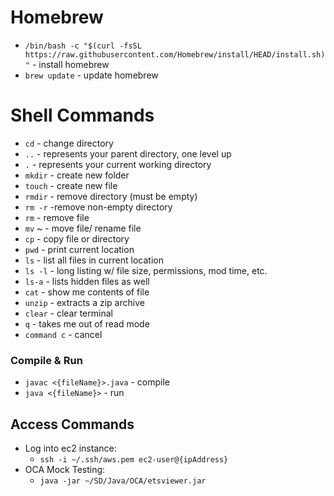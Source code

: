 # Homebrew

* ```/bin/bash -c "$(curl -fsSL https://raw.githubusercontent.com/Homebrew/install/HEAD/install.sh)"``` - install homebrew
* ```brew update``` - update homebrew


# Shell Commands

* ```cd``` - change directory
* ```..``` - represents your parent directory, one level up
* ```.``` - represents your current working directory
* ```mkdir``` - create new folder
* ```touch``` - create new file
* ```rmdir``` - remove directory (must be empty)
* ```rm -r``` -remove non-empty directory
* ```rm``` - remove file
* ```mv``` ~ - move file/ rename file
* ```cp``` - copy file or directory
* ```pwd``` - print current location
* ```ls``` - list all files in current location
* ```ls -l``` - long listing w/ file size, permissions, mod time, etc.
* ```ls-a``` - lists hidden files as well
* ```cat``` - show me contents of file
* ```unzip``` - extracts a zip archive
* ```clear``` - clear terminal
* ```q``` - takes me out of read mode
* ```command c``` - cancel

### Compile & Run

* ```javac <{fileName}>.java``` - compile
* ```java <{fileName}>``` - run



## Access Commands

* Log into ec2 instance:
    * ```ssh -i ~/.ssh/aws.pem ec2-user@{ipAddress}```
* OCA Mock Testing:
  * ```java -jar ~/SD/Java/OCA/etsviewer.jar```